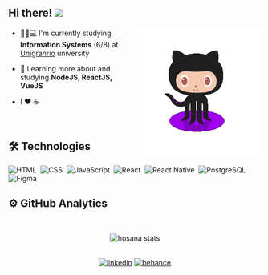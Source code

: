 

## Hi there! <img src="https://raw.githubusercontent.com/kaueMarques/kaueMarques/master/hi.gif" width="30px"></h2>
<img src="https://github.com/hosanabarcelos/hosanabarcelos/blob/master/githubcat.gif?raw=true" width="250em" height="250em" align="right"/>

- 👩‍🎓💻 I'm currently studying **Information Systems** (6/8) at [Unigranrio](http://www.unigranrio.com.br/) university

- 🌱 Learning more about and studying **NodeJS, ReactJS, VueJS**

-  I ❤️️ ☕ 
<br>

## 🛠  Technologies

![HTML](https://img.shields.io/badge/-HTML-1e0e2c?style=flat&logo=HTML5)&nbsp;
![CSS](https://img.shields.io/badge/-CSS-1e0e2c?style=flat&logo=CSS3&logoColor=1572B6)&nbsp;
![JavaScript](https://img.shields.io/badge/-JavaScript-1e0e2c?style=flat&logo=javascript)&nbsp;
![React](https://img.shields.io/badge/-React-1e0e2c?style=flat&logo=react)&nbsp;
![React Native](https://img.shields.io/badge/-React%20Native-1e0e2c?style=flat&logo=react)&nbsp;
![PostgreSQL](https://img.shields.io/badge/-PostgreSQL-1e0e2c?style=flat&logo=postgresql)&nbsp;
![Figma](https://img.shields.io/badge/-Figma-1e0e2c?style=flat&logo=figma)&nbsp;

## ⚙️ GitHub Analytics
<br>

<p align="center">
<img width="400em" src="https://github-readme-stats.vercel.app/api?username=hosanabarcelos&show_icons=true&icon_color=FFFFFF&theme=nightowl&hide=prs,issues&text_color=F4C9B0" alt="hosana stats"/>
</p>

##

<p align="center">
  <a href="https://www.linkedin.com/in/hosana-barcelos-8206731a1/" target="_blank">
 <img align="center" src="https://img.shields.io/badge/-hosanabarcelos-1e0e2c?style=flat&logo=linkedin" alt="linkedin"/>
</a>
<a href="https://www.behance.net/hosanabarcelos" target="_blank">
  <img align="center" src="https://img.shields.io/badge/-hosanabarcelos-1e0e2c?style=flat&logo=behance" alt="behance"/>
</a>
</p>
 

<!--
<p align = "center"> 
  ✨ Profile views <br>
  <img src = "https://profile-counter.glitch.me/hosanabarcelos/count.svg" </p>
-->
